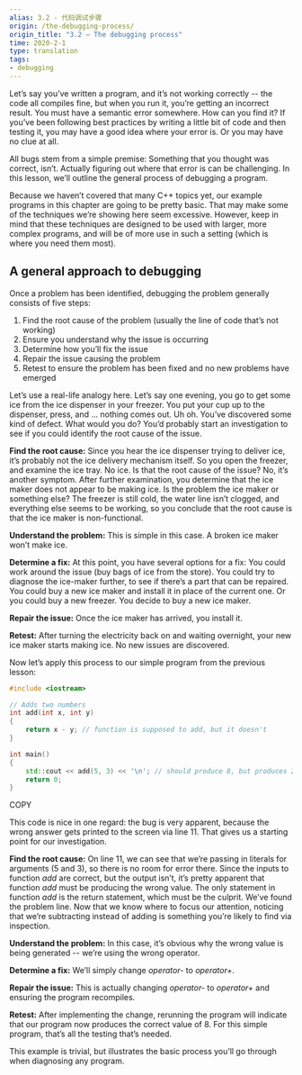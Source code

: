 ```yaml
---
alias: 3.2 - 代码调试步骤
origin: /the-debugging-process/
origin_title: "3.2 — The debugging process"
time: 2020-2-1
type: translation
tags:
- debugging
---
```



Let’s say you’ve written a program, and it’s not working correctly -- the code all compiles fine, but when you run it, you’re getting an incorrect result. You must have a semantic error somewhere. How can you find it? If you’ve been following best practices by writing a little bit of code and then testing it, you may have a good idea where your error is. Or you may have no clue at all.

All bugs stem from a simple premise: Something that you thought was correct, isn’t. Actually figuring out where that error is can be challenging. In this lesson, we’ll outline the general process of debugging a program.

Because we haven’t covered that many C++ topics yet, our example programs in this chapter are going to be pretty basic. That may make some of the techniques we’re showing here seem excessive. However, keep in mind that these techniques are designed to be used with larger, more complex programs, and will be of more use in such a setting (which is where you need them most).

## A general approach to debugging

Once a problem has been identified, debugging the problem generally consists of five steps:

1.  Find the root cause of the problem (usually the line of code that’s not working)
2.  Ensure you understand why the issue is occurring
3.  Determine how you’ll fix the issue
4.  Repair the issue causing the problem
5.  Retest to ensure the problem has been fixed and no new problems have emerged

Let’s use a real-life analogy here. Let’s say one evening, you go to get some ice from the ice dispenser in your freezer. You put your cup up to the dispenser, press, and … nothing comes out. Uh oh. You’ve discovered some kind of defect. What would you do? You’d probably start an investigation to see if you could identify the root cause of the issue.

**Find the root cause:** Since you hear the ice dispenser trying to deliver ice, it’s probably not the ice delivery mechanism itself. So you open the freezer, and examine the ice tray. No ice. Is that the root cause of the issue? No, it’s another symptom. After further examination, you determine that the ice maker does not appear to be making ice. Is the problem the ice maker or something else? The freezer is still cold, the water line isn’t clogged, and everything else seems to be working, so you conclude that the root cause is that the ice maker is non-functional.

**Understand the problem:** This is simple in this case. A broken ice maker won’t make ice.

**Determine a fix:** At this point, you have several options for a fix: You could work around the issue (buy bags of ice from the store). You could try to diagnose the ice-maker further, to see if there’s a part that can be repaired. You could buy a new ice maker and install it in place of the current one. Or you could buy a new freezer. You decide to buy a new ice maker.

**Repair the issue:** Once the ice maker has arrived, you install it.

**Retest:** After turning the electricity back on and waiting overnight, your new ice maker starts making ice. No new issues are discovered.

Now let’s apply this process to our simple program from the previous lesson:

```cpp
#include <iostream>

// Adds two numbers
int add(int x, int y)
{
    return x - y; // function is supposed to add, but it doesn't
}

int main()
{
    std::cout << add(5, 3) << '\n'; // should produce 8, but produces 2
    return 0;
}
```

COPY

This code is nice in one regard: the bug is very apparent, because the wrong answer gets printed to the screen via line 11. That gives us a starting point for our investigation.

**Find the root cause:** On line 11, we can see that we’re passing in literals for arguments (5 and 3), so there is no room for error there. Since the inputs to function _add_ are correct, but the output isn’t, it’s pretty apparent that function _add_ must be producing the wrong value. The only statement in function _add_ is the return statement, which must be the culprit. We’ve found the problem line. Now that we know where to focus our attention, noticing that we’re subtracting instead of adding is something you’re likely to find via inspection.

**Understand the problem:** In this case, it’s obvious why the wrong value is being generated -- we’re using the wrong operator.

**Determine a fix:** We’ll simply change _operator-_ to _operator+_.

**Repair the issue:** This is actually changing _operator-_ to _operator+_ and ensuring the program recompiles.

**Retest:** After implementing the change, rerunning the program will indicate that our program now produces the correct value of 8. For this simple program, that’s all the testing that’s needed.

This example is trivial, but illustrates the basic process you’ll go through when diagnosing any program.